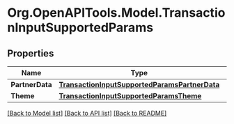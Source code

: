 # Org.OpenAPITools.Model.TransactionInputSupportedParams

## Properties

Name | Type | Description | Notes
------------ | ------------- | ------------- | -------------
**PartnerData** | [**TransactionInputSupportedParamsPartnerData**](TransactionInputSupportedParamsPartnerData.md) |  | 
**Theme** | [**TransactionInputSupportedParamsTheme**](TransactionInputSupportedParamsTheme.md) |  | 

[[Back to Model list]](../README.md#documentation-for-models) [[Back to API list]](../README.md#documentation-for-api-endpoints) [[Back to README]](../README.md)

